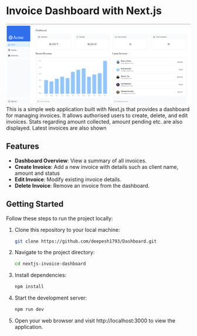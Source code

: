 # Invoice Dashboard with Next.js

![Example Image](public/landing.png)
This is a simple web application built with Next.js that provides a dashboard for managing invoices. It allows authorised users to create, delete, and edit invoices. Stats regarding amount collected, amount pending etc. are also displayed. Latest invoices are also shown

## Features

- **Dashboard Overview**: View a summary of all invoices.
- **Create Invoice**: Add a new invoice with details such as client name, amount and status
- **Edit Invoice**: Modify existing invoice details.
- **Delete Invoice**: Remove an invoice from the dashboard.

## Getting Started

Follow these steps to run the project locally:

1. Clone this repository to your local machine:

   ```bash
   git clone https://github.com/deepesh1793/Dashboard.git
   ```

2. Navigate to the project directory:

   ```bash
   cd nextjs-invoice-dashboard
   ```

3. Install dependencies:

   ```bash
   npm install
   ```

4. Start the development server:

   ```bash
   npm run dev
   ```

5. Open your web browser and visit http://localhost:3000 to view the application.

